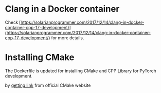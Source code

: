# Clang in a Docker container

Check [https://solarianprogrammer.com/2017/12/14/clang-in-docker-container-cpp-17-development/](https://solarianprogrammer.com/2017/12/14/clang-in-docker-container-cpp-17-development/) for more details.

# Installing CMake 

The Dockerfile is updated for installing CMake and CPP Library for PyTorch development.

by [getting link](https://github.com/aksinghdce/Clang-in-Docker/tree/master/CPPyTorch) from official CMake website

